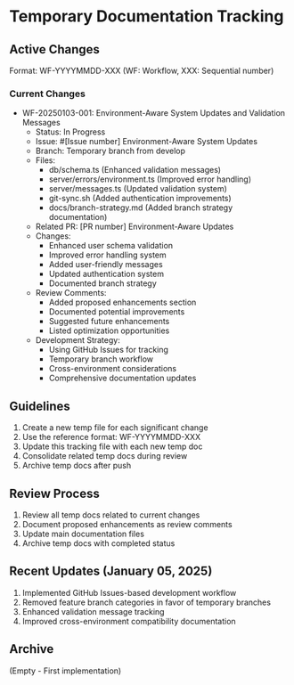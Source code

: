 # Temporary Documentation Tracking

## Active Changes
Format: WF-YYYYMMDD-XXX (WF: Workflow, XXX: Sequential number)

### Current Changes
- WF-20250103-001: Environment-Aware System Updates and Validation Messages
  - Status: In Progress
  - Issue: #[Issue number] Environment-Aware System Updates
  - Branch: Temporary branch from develop
  - Files: 
    - db/schema.ts (Enhanced validation messages)
    - server/errors/environment.ts (Improved error handling)
    - server/messages.ts (Updated validation system)
    - git-sync.sh (Added authentication improvements)
    - docs/branch-strategy.md (Added branch strategy documentation)
  - Related PR: [PR number] Environment-Aware Updates
  - Changes:
    - Enhanced user schema validation
    - Improved error handling system
    - Added user-friendly messages
    - Updated authentication system
    - Documented branch strategy
  - Review Comments:
    - Added proposed enhancements section
    - Documented potential improvements
    - Suggested future enhancements
    - Listed optimization opportunities
  - Development Strategy:
    - Using GitHub Issues for tracking
    - Temporary branch workflow
    - Cross-environment considerations
    - Comprehensive documentation updates

## Guidelines
1. Create a new temp file for each significant change
2. Use the reference format: WF-YYYYMMDD-XXX
3. Update this tracking file with each new temp doc
4. Consolidate related temp docs during review
5. Archive temp docs after push

## Review Process
1. Review all temp docs related to current changes
2. Document proposed enhancements as review comments
3. Update main documentation files
4. Archive temp docs with completed status

## Recent Updates (January 05, 2025)
1. Implemented GitHub Issues-based development workflow
2. Removed feature branch categories in favor of temporary branches
3. Enhanced validation message tracking
4. Improved cross-environment compatibility documentation

## Archive
(Empty - First implementation)